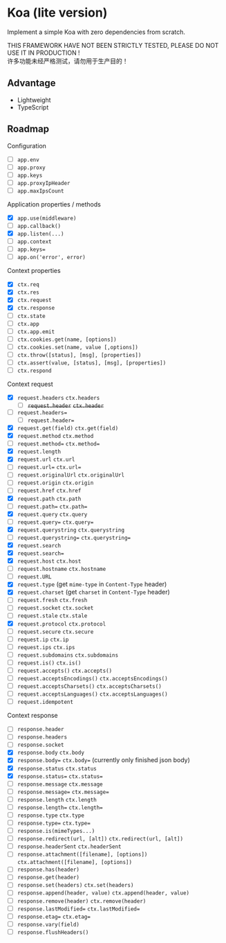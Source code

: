 # Koa (lite version)

Implement a simple Koa with zero dependencies from scratch.

THIS FRAMEWORK HAVE NOT BEEN STRICTLY TESTED, PLEASE DO NOT USE IT IN PRODUCTION !  
许多功能未经严格测试，请勿用于生产目的！

## Advantage

- Lightweight
- TypeScript

## Roadmap

Configuration

- [ ] `app.env`
- [ ] `app.proxy`
- [ ] `app.keys`
- [ ] `app.proxyIpHeader`
- [ ] `app.maxIpsCount`

Application properties / methods

- [x] `app.use(middleware)`
- [ ] `app.callback()`
- [x] `app.listen(...)`
- [ ] `app.context`
- [ ] `app.keys=`
- [ ] `app.on('error', error)`

Context properties

- [x] `ctx.req`
- [x] `ctx.res`
- [x] `ctx.request`
- [x] `ctx.response`
- [ ] `ctx.state`
- [ ] `ctx.app`
- [ ] `ctx.app.emit`
- [ ] `ctx.cookies.get(name, [options])`
- [ ] `ctx.cookies.set(name, value [,options])`
- [ ] `ctx.throw([status], [msg], [properties])`
- [ ] `ctx.assert(value, [status], [msg], [properties])`
- [ ] `ctx.respond`

Context request

- [x] `request.headers` `ctx.headers`
    - [ ] ~~`request.header`~~ ~~`ctx.header`~~
- [ ] `request.headers=`
    - [ ] `request.header=`
- [x] `request.get(field)` `ctx.get(field)`
- [x] `request.method` `ctx.method`
- [ ] `request.method=` `ctx.method=`
- [x] `request.length`
- [x] `request.url` `ctx.url`
- [ ] `request.url=` `ctx.url=`
- [ ] `request.originalUrl` `ctx.originalUrl`
- [ ] `request.origin` `ctx.origin`
- [ ] `request.href` `ctx.href`
- [x] `request.path` `ctx.path`
- [ ] `request.path=` `ctx.path=`
- [x] `request.query` `ctx.query`
- [ ] `request.query=` `ctx.query=`
- [x] `request.querystring` `ctx.querystring`
- [ ] `request.querystring=` `ctx.querystring=`
- [x] `request.search`
- [x] `request.search=`
- [x] `request.host` `ctx.host`
- [ ] `request.hostname` `ctx.hostname`
- [ ] `request.URL`
- [x] `request.type` (get `mime-type` in `Content-Type` header)
- [x] `request.charset` (get `charset` in `Content-Type` header)
- [ ] `request.fresh` `ctx.fresh`
- [ ] `request.socket` `ctx.socket`
- [ ] `request.stale` `ctx.stale`
- [x] `request.protocol` `ctx.protocol`
- [ ] `request.secure` `ctx.secure`
- [ ] `request.ip` `ctx.ip`
- [ ] `request.ips` `ctx.ips`
- [ ] `request.subdomains` `ctx.subdomains`
- [ ] `request.is()` `ctx.is()`
- [ ] `request.accepts()` `ctx.accepts()`
- [ ] `request.acceptsEncodings()` `ctx.acceptsEncodings()`
- [ ] `request.acceptsCharsets()` `ctx.acceptsCharsets()`
- [ ] `request.acceptsLanguages()` `ctx.acceptsLanguages()`
- [ ] `request.idempotent`

Context response

- [ ] `response.header` 
- [ ] `response.headers`
- [ ] `response.socket`
- [x] `response.body` `ctx.body`
- [x] `response.body=` `ctx.body=` (currently only finished json body)
- [x] `response.status` `ctx.status`
- [x] `response.status=` `ctx.status=`
- [ ] `response.message` `ctx.message`
- [ ] `response.message=` `ctx.message=`
- [ ] `response.length` `ctx.length`
- [ ] `response.length=` `ctx.length=`
- [ ] `response.type` `ctx.type`
- [ ] `response.type=` `ctx.type=`
- [ ] `response.is(mimeTypes...)`
- [ ] `response.redirect(url, [alt])` `ctx.redirect(url, [alt])`
- [ ] `response.headerSent` `ctx.headerSent`
- [ ] `response.attachment([filename], [options])` `ctx.attachment([filename], [options])`
- [ ] `response.has(header)`
- [ ] `response.get(header)`
- [ ] `response.set(headers)` `ctx.set(headers)`
- [ ] `response.append(header, value)` `ctx.append(header, value)`
- [ ] `response.remove(header)` `ctx.remove(header)`
- [ ] `response.lastModified=` `ctx.lastModified=`
- [ ] `response.etag=` `ctx.etag=`
- [ ] `response.vary(field)`
- [ ] `response.flushHeaders()`

